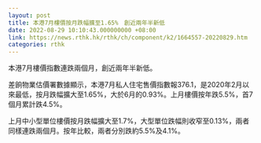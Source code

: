 ```yaml
---
layout: post
title: 本港7月樓價按月跌幅擴至1.65%　創近兩年半新低
date: 2022-08-29 10:10:43.000000000 +08:00
link: https://news.rthk.hk/rthk/ch/component/k2/1664557-20220829.htm
categories: rthk
---
```


本港7月樓價指數連跌兩個月，創近兩年半新低。

差餉物業估價署數據顯示，本港7月私人住宅售價指數報376.1，是2020年2月以來最低，按月跌幅擴大至1.65%，大於6月的0.93%。上月樓價按年跌5.5%，首7個月累計跌4.5%。

上月中小型單位樓價按月跌幅擴大至1.7%，大型單位跌幅則收窄至0.13%，兩者同樣連跌兩個月。按年比較，兩者分別跌約5.5%及4.1%。
